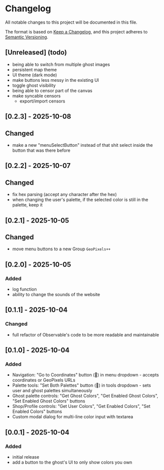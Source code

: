 # Changelog

All notable changes to this project will be documented in this file.

The format is based on [Keep a Changelog](https://keepachangelog.com/en/1.0.0/),
and this project adheres to [Semantic Versioning](https://semver.org/spec/v2.0.0.html).

## [Unreleased] (todo)

- being able to switch from multiple ghost images
- persistent map theme
- UI theme (dark mode)
- make buttons less messy in the existing UI
- toggle ghost visibility
- being able to censor part of the canvas
- make syncable censors
  - export/import censors

## [0.2.3] - 2025-10-08
## Changed
- make a new "menuSelectButton" instead of that shit select inside the button that was there before

## [0.2.2] - 2025-10-07
## Changed
- fix hex parsing (accept any character after the hex)
- when changing the user's palette, if the selected color is still in the palette, keep it

## [0.2.1] - 2025-10-05
## Changed
- move menu buttons to a new Group `GeoPixels++`

## [0.2.0] - 2025-10-05
### Added
- log function
- ability to change the sounds of the website

## [0.1.1] - 2025-10-04
### Changed
- full refactor of Observable's code to be more readable and maintainable

## [0.1.0] - 2025-10-04
### Added
- Navigation: "Go to Coordinates" button (🎯) in menu dropdown - accepts coordinates or GeoPixels URLs
- Palette tools: "Set Both Palettes" button (🧪) in tools dropdown - sets user and ghost palettes simultaneously
- Ghost palette controls: "Get Ghost Colors", "Get Enabled Ghost Colors", "Set Enabled Ghost Colors" buttons
- Shop/Profile controls: "Get User Colors", "Get Enabled Colors", "Set Enabled Colors" buttons
- Custom modal dialog for multi-line color input with textarea

## [0.0.1] - 2025-10-04
### Added
- initial release
- add a button to the ghost's UI to only show colors you own
